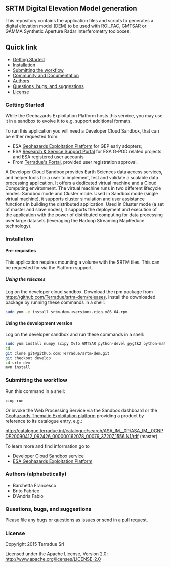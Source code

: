 ## SRTM Digital Elevation Model generation

This repository contains the application files and scripts to generates a digital elevation model (DEM) to be used with ROI_PAC, GMTSAR or GAMMA Synthetic Aperture Radar interferometry toolboxes.

## Quick link

* [Getting Started](#getting-started)
* [Installation](#installation)
* [Submitting the workflow](#submit)
* [Community and Documentation](#community)
* [Authors](#authors)
* [Questions, bugs, and suggestions](#questions)
* [License](#license)

### <a name="getting-started"></a>Getting Started

While the Geohazards Exploitation Platform hosts this service, you may use it in a sandbox to evolve it to e.g. support additional formats.

To run this application you will need a Developer Cloud Sandbox, that can be either requested from:
* ESA [Geohazards Exploitation Platform](https://geohazards-tep.eo.esa.int) for GEP early adopters;
* ESA [Research & Service Support Portal](http://eogrid.esrin.esa.int/cloudtoolbox/) for ESA G-POD related projects and ESA registered user accounts
* From [Terradue's Portal](http://www.terradue.com/partners), provided user registration approval.

A Developer Cloud Sandbox provides Earth Sciences data access services, and helper tools for a user to implement, test and validate a scalable data processing application. It offers a dedicated virtual machine and a Cloud Computing environment.
The virtual machine runs in two different lifecycle modes: Sandbox mode and Cluster mode.
Used in Sandbox mode (single virtual machine), it supports cluster simulation and user assistance functions in building the distributed application.
Used in Cluster mode (a set of master and slave nodes), it supports the deployment and execution of the application with the power of distributed computing for data processing over large datasets (leveraging the Hadoop Streaming MapReduce technology).

### <a name="installation"></a>Installation

#### Pre-requisites

This application requires mounting a volume with the SRTM tiles. This can be requested for via the Platform support.

##### Using the releases

Log on the developer cloud sandbox. Download the rpm package from https://github.com/Terradue/srtm-dem/releases.
Install the downloaded package by running these commands in a shell:

```bash
sudo yum -y install srtm-dem-<version>-ciop.x86_64.rpm
```

#### Using the development version

Log on the developer sandbox and run these commands in a shell:

```bash
sudo yum install numpy scipy Xvfb GMTSAR python-devel pygtk2 python-matplotlib python-imaging rciop
cd
git clone git@github.com:Terradue/srtm-dem.git
git checkout develop
cd srtm-dem
mvn install
```

### <a name="submit"></a>Submitting the workflow

Run this command in a shell:

```bash
ciop-run
```
Or invoke the Web Processing Service via the Sandbox dashboard or the [Geohazards Thematic Exploitation platform](https://geohazards-tep.eo.esa.int) providing a product by reference to its catalogue entry, e.g.:

http://catalogue.terradue.int/catalogue/search/ASA_IM__0P/ASA_IM__0CNPDE20090412_092426_000000162078_00079_37207_1556.N1/rdf (master)


To learn more and find information go to

* [Developer Cloud Sandbox](http://docs.terradue.com/developer) service
* [ESA Geohazards Exploitation Platform](https://geohazards-tep.eo.esa.int)

### <a name="authors"></a>Authors (alphabetically)

* Barchetta Francesco
* Brito Fabrice
* D'Andria Fabio

### <a name="questions"></a>Questions, bugs, and suggestions

Please file any bugs or questions as [issues](https://github.com/Terradue/srtm-dem/issues/new) or send in a pull request.

### <a name="license"></a>License

Copyright 2015 Terradue Srl

Licensed under the Apache License, Version 2.0: http://www.apache.org/licenses/LICENSE-2.0
